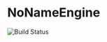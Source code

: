 # NoNameEngine
![Build Status](https://github.com/SebastienChevallier/NNEngine/actions/workflows/cmake.yml/badge.svg)
 
